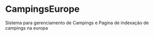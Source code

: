 # CampingsEurope
Sistema para gerenciamento de Campings e Pagina de indexação de campings na europa
